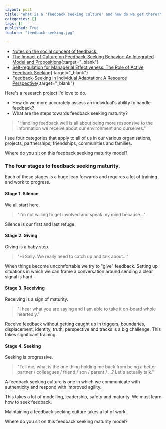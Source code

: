 ```yaml
---
layout: post
title: "What is a 'feedback seeking culture' and how do we get there?"
categories: []
tags: []
published: True
feature: "feedback-seeking.jpg"

---
```


- [Notes on the social concept of feedback.](http://kahneraja.com/notes-on-the-social-concept-of-feedback/)
- [The Impact of Culture on Feedback-Seeking Behavior: An Integrated Model and Propositions](http://amr.aom.org/content/25/4/829.short){:target="_blank"}
- [Self-regulation for Managerial Effectiveness: The Role of Active Feedback Seeking](http://amj.aom.org/content/34/2/251.short){:target="_blank"}
- [Feedback-Seeking in Individual Adaptation: A Resource Perspective](http://amj.aom.org/content/29/3/465.short){:target="_blank"}

Here's a research project I'd love to do.

- How do we more accurately assess an individual's ability to handle feedback? 
- What are the steps towards feedback seeking maturity?

> "Handling feedback well is all about being more responsive to the information we receive about our environment and ourselves."

I see four categories that apply to all of us in our various organisations, projects, partnerships, friendships, communities and families.

Where do you sit on this feedback seeking maturity model?

### The four stages to feedback seeking maturity.

Each of these stages is a huge leap forwards and requires a lot of training and work to progress.

#### Stage 1. Silence

We all start here.

> "I'm not willing to get involved and speak my mind because..."

Silence is our first and last refuge.

#### Stage 2. Giving

Giving is a baby step.

> "Hi Sally. We really need to catch up and talk about..."

When things become uncomfortable we try to "give" feedback. Setting up situations in which we can frame a conversation around sending a clear signal is hard.

#### Stage 3. Receiving

Receiving is a sign of maturity.

> "I hear what you are saying and I am able to take it on-board whole heartedly."

Receive feedback without getting caught up in triggers, boundaries, displacement, identity, truth, perspective and tracks is a big challenge. This takes significant training.

#### Stage 4. Seeking

Seeking is progressive.

> "Tell me, what is the one thing holding me back from being a better partner / colleagues / friend / son / parent / ...? Let's actually talk."

A feedback seeking culture is one in which we communicate with authenticity and respond with improved agility.

This takes a lot of modelling, leadership, safety and maturity. We must learn how to seek feedback.

Maintaining a feedback seeking culture takes a lot of work.

Where do you sit on this feedback seeking maturity model?